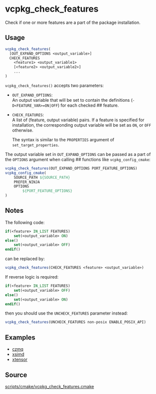 # vcpkg_check_features
Check if one or more features are a part of the package installation.

## Usage
```cmake
vcpkg_check_features(
  [OUT_EXPAND_OPTIONS <output_variable>] 
  CHECK_FEATURES
    <feature1> <output_variable1>
    [<feature2> <output_variable2>]
    ...
)
```
`vcpkg_check_features()` accepts two parameters: 

* `OUT_EXPAND_OPTIONS`:  
  An output variable that will be set to contain the definitions (`-D<FEATURE_VAR>=ON|OFF`) for each checked ## feature.
  
* `CHECK_FEATURES`:  
  A list of (feature, output variable) pairs. If a feature is specified for installation, the corresponding output 
  variable will be set as `ON`, or `OFF` otherwise.  
  
  The syntax is similar to the `PROPERTIES` argument of `set_target_properties`.

The output variable set in `OUT_EXPAND_OPTIONS` can be passed as a part of the `OPTIONS` argument when calling ## functions like `vcpkg_config_cmake`:
```cmake
vcpkg_check_features(OUT_EXPAND_OPTIONS PORT_FEATURE_OPTIONS)
vcpkg_config_cmake(
    SOURCE_PATH ${SOURCE_PATH}
    PREFER_NINJA
    OPTIONS
        ${PORT_FEATURE_OPTIONS}
)
```
## Notes

The following code:

```cmake
if(<feature> IN_LIST FEATURES)
    set(<output_variable> ON)
else()
    set(<output_variable> OFF)
endif()
```

can be replaced by: 

```cmake
vcpkg_check_features(CHECK_FEATURES <feature> <output_variable>)
```

If reverse logic is required:

```cmake
if(<feature> IN_LIST FEATURES)
    set(<output_variable> OFF)
else()
    set(<output_variable> ON)
endif()
```

then you should use the `UNCHECK_FEATURES` parameter instead:

```cmake
vcpkg_check_features(UNCHECK_FEATURES non-posix ENABLE_POSIX_API)
```

## Examples
* [czmq](https://github.com/microsoft/vcpkg/blob/master/ports/czmq/portfile.cmake)
* [xsimd](https://github.com/microsoft/vcpkg/blob/master/ports/xsimd/portfile.cmake)
* [xtensor](https://github.com/microsoft/vcpkg/blob/master/ports/xtensor/portfile.cmake)
 

## Source
[scripts/cmake/vcpkg_check_features.cmake](https://github.com/Microsoft/vcpkg/blob/master/scripts/cmake/vcpkg_check_features.cmake)
